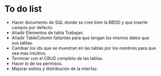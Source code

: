 # To do list

- Hacer documento de SQL donde se cree bien la BBDD y que inserte campos por defecto.
- Añadir Elementos de tabla Trabajan.
- Añadir TableColumn faltantes para que tengan los mismos datos que sus tablas.
- Cambiar los ids que se muestran en las tablas por los nombres para que sea mas intuitivo.
- Terminar con el CRUD completo de las tablas.
- Hacer lo de los permisos.
- Mejorar estilos y distribución de la interfaz.
